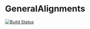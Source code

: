# GeneralAlignments

[![Build Status](https://github.com/FloppingCode/GeneralAlignments.jl/actions/workflows/CI.yml/badge.svg?branch=master)](https://github.com/FloppingCode/GeneralAlignments.jl/actions/workflows/CI.yml?query=branch%3Amaster)
